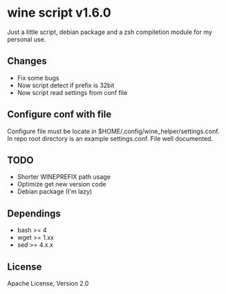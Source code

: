# wine script v1.6.0

Just a little script, debian package and a zsh compiletion module for my personal use.

## Changes
- Fix some bugs
- Now script detect if prefix is 32bit
- Now script read settings from conf file

## Configure conf with file
Configure file must be locate in $HOME/.config/wine_helper/settings.conf. In repo root directory is an example settings.conf. File well documented.

## TODO
- Shorter WINEPREFIX path usage
- Optimize get new version code
- Debian package (I'm lazy)

## Dependings
- bash >= 4
- wget >= 1.xx
- sed >= 4.x.x

## License
Apache License, Version 2.0
